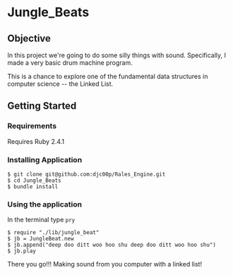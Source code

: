 # Jungle_Beats


## Objective

In this project we're going to do some silly things with sound. Specifically, I made a very basic drum machine program.

This is a chance to explore one of the fundamental data structures in computer science -- the Linked List.

## Getting Started

### Requirements

Requires Ruby 2.4.1

### Installing Application

```
$ git clone git@github.com:djc00p/Rales_Engine.git
$ cd Jungle_Beats
$ bundle install
```

### Using the application

In the terminal type `pry`

```
$ require "./lib/jungle_beat"
$ jb = JungleBeat.new
$ jb.append("deep doo ditt woo hoo shu deep doo ditt woo hoo shu")
$ jb.play
```
 There you go!!! Making sound from you computer with a linked list!
